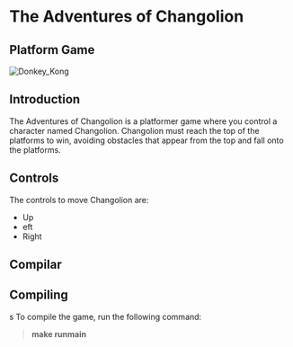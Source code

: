 # The Adventures of Changolion

## Platform Game

![Donkey_Kong](https://static.wikia.nocookie.net/donkeykong/images/1/1a/SuperKongingame.png/revision/latest/scale-to-width-down/300?cb=20210615073624)

## Introduction

The Adventures of Changolion is a platformer game where you control a character named Changolion. Changolion must reach the top of the platforms to win, avoiding obstacles that appear from the top and fall onto the platforms.

## Controls



The controls to move Changolion are:

- Up
- eft
- Right

## Compilar


## Compiling
s
To compile the game, run the following command:

> **make runmain**